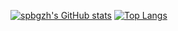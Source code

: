 [![spbgzh's GitHub stats](https://github-readme-stats.vercel.app/api?username=spbgzh)](https://github.com/anuraghazra/github-readme-stats)
[![Top Langs](https://github-readme-stats.vercel.app/api/top-langs/?username=spbgzh&layout=compact)](https://github.com/anuraghazra/github-readme-stats)

